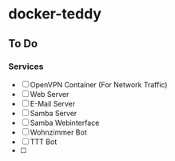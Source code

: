 # docker-teddy

## To Do

### Services
- [ ] OpenVPN Container (For Network Traffic)
- [ ] Web Server
- [ ] E-Mail Server
- [ ] Samba Server
- [ ] Samba Webinterface
- [ ] Wohnzimmer Bot
- [ ] TTT Bot
- [ ] 